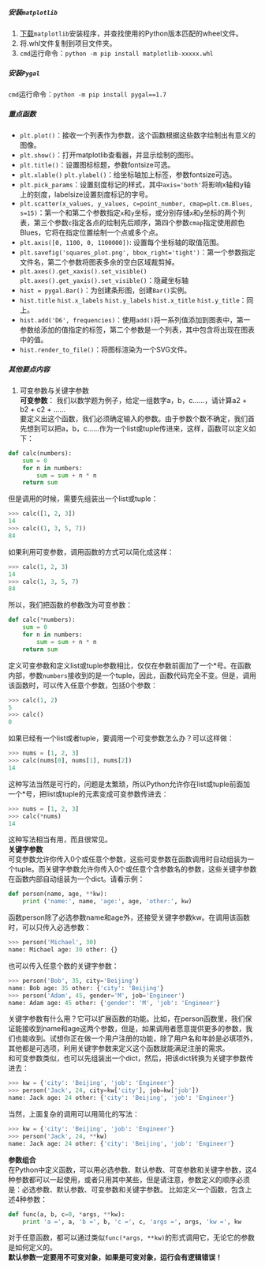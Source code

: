 ##### 安装`matplotlib`
1. [下载](https://pypi.python.org/pypi/matplotlib/)`matplotlib`安装程序，并查找使用的Python版本匹配的wheel文件。
2. 将.whl文件复制到项目文件夹。
3. `cmd`运行命令：`python -m pip install matplotlib-xxxxx.whl`

##### 安装`Pygal`
`cmd`运行命令：`python -m pip install pygal==1.7`

##### 重点函数
- `plt.plot()`：接收一个列表作为参数，这个函数根据这些数字绘制出有意义的图像。
- `plt.show()`：打开matplotlib查看器，并显示绘制的图形。
- `plt.title()`：设置图标标题，参数fontsize可选。
- `plt.xlable()` `plt.ylabel()`：给坐标轴加上标签，参数fontsize可选。
- `plt.pick_params`：设置刻度标记的样式，其中`axis='both'`将影响x轴和y轴上的刻度，labelsize设置刻度标记的字号。
- `plt.scatter(x_values, y_values, c=point_number, cmap=plt.cm.Blues, s=15)`：第一个和第二个参数指定`x`和`y`坐标，或分别存储`x`和`y`坐标的两个列表，第三个参数`c`指定各点的绘制先后顺序，第四个参数`cmap`指定使用颜色Blues，它将在指定位置绘制一个点或多个点。
- `plt.axis([0, 1100, 0, 1100000])`: 设置每个坐标轴的取值范围。
- `plt.savefig('squares_plot.png', bbox_right='tight')`：第一个参数指定文件名，第二个参数将图表多余的空白区域裁剪掉。
- `plt.axes().get_xaxis().set_visible()` `plt.axes().get_yaxis().set_visible()`：隐藏坐标轴
- `hist = pygal.Bar()`：为创建条形图，创建`Bar()`实例。
- `hist.title` `hist.x_labels` `hist.y_labels` `hist.x_title` `hist.y_title`：同上。
- `hist.add('D6', frequencies)`：使用`add()`将一系列值添加到图表中，第一参数给添加的值指定的标签，第二个参数是一个列表，其中包含将出现在图表中的值。
- `hist.render_to_file()`：将图标渲染为一个SVG文件。

##### 其他要点内容  
1. 可变参数与关键字参数  
**可变参数**：
我们以数学题为例子，给定一组数字a，b，c……，请计算a2 + b2 + c2 + ……  
要定义出这个函数，我们必须确定输入的参数。由于参数个数不确定，我们首先想到可以把a，b，c……作为一个list或tuple传进来，这样，函数可以定义如下：
```python
def calc(numbers):
    sum = 0
    for n in numbers:
        sum = sum + n * n
    return sum
```
但是调用的时候，需要先组装出一个list或tuple：
```python
>>> calc([1, 2, 3])
14
>>> calc((1, 3, 5, 7))
84
```
如果利用可变参数，调用函数的方式可以简化成这样：
```python
>>> calc(1, 2, 3)
14
>>> calc(1, 3, 5, 7)
84
```
所以，我们把函数的参数改为可变参数：
```python
def calc(*numbers):
    sum = 0
    for n in numbers:
        sum = sum + n * n
    return sum
```
定义可变参数和定义list或tuple参数相比，仅仅在参数前面加了一个\*号。在函数内部，参数`numbers`接收到的是一个tuple，因此，函数代码完全不变。但是，调用该函数时，可以传入任意个参数，包括0个参数：
```python
>>> calc(1, 2)
5
>>> calc()
0
```
如果已经有一个list或者tuple，要调用一个可变参数怎么办？可以这样做：
```python
>>> nums = [1, 2, 3]
>>> calc(nums[0], nums[1], nums[2])
14
```
这种写法当然是可行的，问题是太繁琐，所以Python允许你在list或tuple前面加一个*号，把list或tuple的元素变成可变参数传进去：
```python
>>> nums = [1, 2, 3]
>>> calc(*nums)
14
```
这种写法相当有用，而且很常见。  
**关键字参数**  
可变参数允许你传入0个或任意个参数，这些可变参数在函数调用时自动组装为一个tuple。而关键字参数允许你传入0个或任意个含参数名的参数，这些关键字参数在函数内部自动组装为一个dict。请看示例：
```python
def person(name, age, **kw):
    print ('name:', name, 'age:', age, 'other:', kw)
```
函数person除了必选参数name和age外，还接受关键字参数kw。在调用该函数时，可以只传入必选参数：
```python
>>> person('Michael', 30)
name: Michael age: 30 other: {}
```
也可以传入任意个数的关键字参数：
```python
>>> person('Bob', 35, city='Beijing')
name: Bob age: 35 other: {'city': 'Beijing'}
>>> person('Adam', 45, gender='M', job='Engineer')
name: Adam age: 45 other: {'gender': 'M', 'job': 'Engineer'}
```
关键字参数有什么用？它可以扩展函数的功能。比如，在person函数里，我们保证能接收到name和age这两个参数，但是，如果调用者愿意提供更多的参数，我们也能收到。试想你正在做一个用户注册的功能，除了用户名和年龄是必填项外，其他都是可选项，利用关键字参数来定义这个函数就能满足注册的需求。  
和可变参数类似，也可以先组装出一个dict，然后，把该dict转换为关键字参数传进去：
```python
>>> kw = {'city': 'Beijing', 'job': 'Engineer'}
>>> person('Jack', 24, city=kw['city'], job=kw['job'])
name: Jack age: 24 other: {'city': 'Beijing', 'job': 'Engineer'}
```
当然，上面复杂的调用可以用简化的写法：
```python
>>> kw = {'city': 'Beijing', 'job': 'Engineer'}
>>> person('Jack', 24, **kw)
name: Jack age: 24 other: {'city': 'Beijing', 'job': 'Engineer'}
```
**参数组合**  
在Python中定义函数，可以用必选参数、默认参数、可变参数和关键字参数，这4种参数都可以一起使用，或者只用其中某些，但是请注意，参数定义的顺序必须是：必选参数、默认参数、可变参数和关键字参数。
比如定义一个函数，包含上述4种参数：
```python
def func(a, b, c=0, *args, **kw):
    print 'a =', a, 'b =', b, 'c =', c, 'args =', args, 'kw =', kw
```
对于任意函数，都可以通过类似`func(*args, **kw)`的形式调用它，无论它的参数是如何定义的。  
**默认参数一定要用不可变对象，如果是可变对象，运行会有逻辑错误！**
